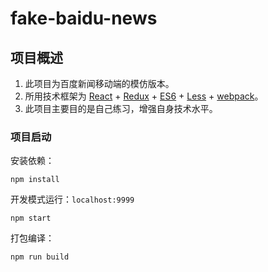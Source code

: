 # fake-baidu-news

## 项目概述

1. 此项目为百度新闻移动端的模仿版本。
2. 所用技术框架为 [React][1] + [Redux][2] + [ES6][3] + [Less][4] + [webpack][5]。
3. 此项目主要目的是自己练习，增强自身技术水平。

### 项目启动

安装依赖：

```
npm install
```

开发模式运行：`localhost:9999`

```
npm start
```

打包编译：

```
npm run build
```

[1]: http://facebook.github.io/react/
[2]: http://redux.js.org/
[3]: https://tc39.github.io/ecma262/
[4]: http://lesscss.cn/
[5]: https://webpack.github.io/